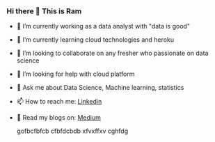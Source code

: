 ### Hi there 👋 This is Ram

- 🔭 I’m currently working as a data analyst with "data is good"
- 🌱 I’m currently learning cloud technologies and heroku
- 👯 I’m looking to collaborate on any fresher who passionate on data science 
- 🤔 I’m looking for help with cloud platform
- 💬 Ask me about Data Science, Machine learning, statistics
- 📫 How to reach me: [Linkedin](https://www.linkedin.com/in/ramakrishnan-thiyagu/)
- 📰 Read my blogs on: [Medium](https://ramakrishnanthiyagu10.medium.com/)

    gofbcfbfcb
    cfbfdcbdb
    xfvxffxv
    cghfdg

